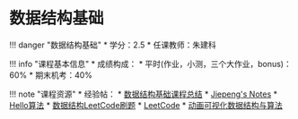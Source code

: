 # 数据结构基础

!!! danger "数据结构基础"
    * 学分：2.5
    * 任课教师：朱建科

!!! info "课程基本信息"
    * 成绩构成：
    	* 平时(作业，小测，三个大作业，bonus)：60%
    	* 期末机考：40%

!!! note "课程资源"
    * 经验帖：
		* [数据结构基础课程总结](https://wintermelonc.github.io/WintermelonC_Docs/zju/basic_courses/data_structure/)
	* [Jiepeng's Notes](https://note.jiepeng.tech/CS/FDS/)
	* [Hello算法](https://www.hello-algo.com/chapter_hello_algo/)
	* [数据结构LeetCode刷题](https://github.com/krahets/LeetCode-Book)
	* [LeetCode](https://leetcode.cn/leetbook/)
	* [动画可视化数据结构与算法](https://visualgo.net/zh)


